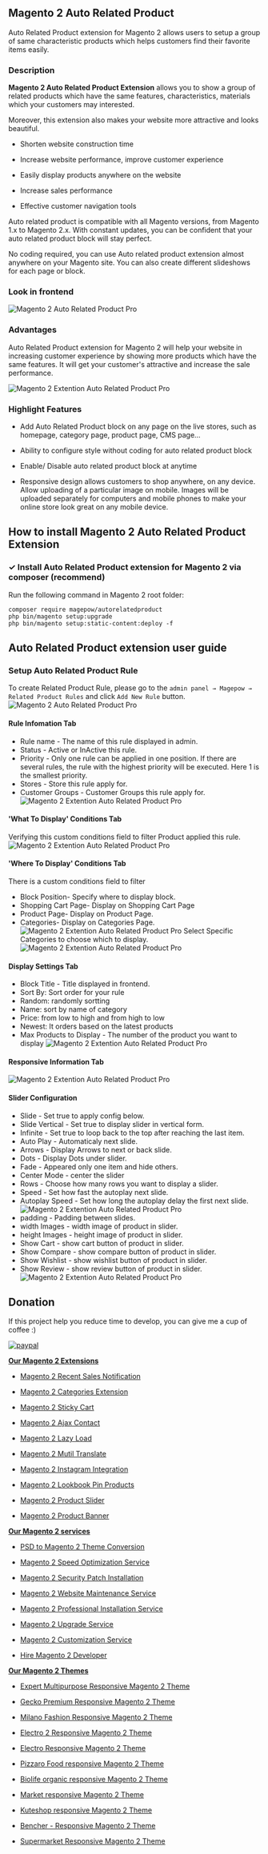 ## Magento 2 Auto Related Product

Auto Related Product extension for Magento 2 allows users to setup a group of same characteristic products which helps customers find their favorite items easily.

### Description

**Magento 2 Auto Related Product Extension** allows you to show a group of related products which have the same features, characteristics, materials which your customers may interested. 

Moreover, this extension also makes your website more attractive and looks beautiful.
- Shorten website construction time

- Increase website performance, improve customer experience

- Easily display products anywhere on the website

- Increase sales performance

- Effective customer navigation tools

Auto related product is compatible with all Magento versions, from Magento 1.x to Magento 2.x. With constant updates, you can be confident that your auto related product block will stay perfect.

No coding required, you can use Auto related product extension almost anywhere on your Magento site. You can also create different slideshows for each page or block.

### Look in frontend

![Magento 2 Auto Related Product Pro](https://github.com/magepow/magento-2-auto-related-product/blob/master/media/cart_example.png)

### Advantages

Auto Related Product extension for Magento 2 will help your website in increasing customer experience by showing more products which have the same features. It will get your customer's attractive and increase the sale performance. 

![Magento 2 Extention Auto Related Product Pro](https://github.com/magepow/magento-2-auto-related-product/blob/master/media/example1.png)

### Highlight Features

- Add Auto Related Product block on any page on the live stores, such as homepage, category page, product page, CMS page…

- Ability to configure style without coding for auto related product block

- Enable/ Disable auto related product block at anytime

- Responsive design allows customers to shop anywhere, on any device. Allow uploading of a particular image on mobile. Images will be uploaded separately for computers and mobile phones to make your online store look great on any mobile device.

## How to install Magento 2 Auto Related Product Extension
### ✓ Install Auto Related Product extension for Magento 2 via composer (recommend)
Run the following command in Magento 2 root folder:

```
composer require magepow/autorelatedproduct
php bin/magento setup:upgrade
php bin/magento setup:static-content:deploy -f
```


## Auto Related Product extension user guide
### Setup Auto Related Product Rule
To create Related Product Rule, please go to the `admin panel → Magepow → Related Product Rules` and click `Add New Rule` button.
![Magento 2 Auto Related Product Pro](https://github.com/magepow/magento-2-auto-related-product/blob/master/media/create_rule1.PNG)
#### Rule Infomation Tab
* Rule name - The name of this rule displayed in admin.
* Status - Active or InActive this rule.
* Priority - Only one rule can be applied in one position. If there are several rules, the rule with the highest priority will be executed. Here 1 is the smallest priority.
* Stores - Store this rule apply for.
* Customer Groups - Customer Groups this rule apply for.
![Magento 2 Extention Auto Related Product Pro](https://github.com/magepow/magento-2-auto-related-product/blob/master/media/rule_infomation.png)
#### 'What To Display' Conditions Tab
Verifying this custom conditions field to filter Product applied this rule.
![Magento 2 Extention Auto Related Product Pro](https://github.com/magepow/magento-2-auto-related-product/blob/master/media/what_to_display.png)
#### 'Where To Display' Conditions Tab
There is a custom conditions field to filter
* Block Position- Specify where to display block.
* Shopping Cart Page- Display on Shopping Cart Page
* Product Page- Display on Product Page.
* Categories- Display on Categories Page.
![Magento 2 Extention Auto Related Product Pro](https://github.com/magepow/magento-2-auto-related-product/blob/master/media/where_to_display_product.png)
Select Specific Categories to choose which to display.
![Magento 2 Extention Auto Related Product Pro](https://github.com/magepow/magento-2-auto-related-product/blob/master/media/where_to_display_category.png)
#### Display Settings Tab
* Block Title - Title displayed in frontend.
* Sort By: Sort order for your rule
* Random: randomly sortting
* Name: sort by name of category
* Price: from low to high and from high to low
* Newest: It orders based on the latest products
* Max Products to Display - The number of the product you want to display
![Magento 2 Extention Auto Related Product Pro](https://github.com/magepow/magento-2-auto-related-product/blob/master/media/display_settings.PNG)
#### Responsive Information Tab
![Magento 2 Extention Auto Related Product Pro](https://github.com/magepow/magento-2-auto-related-product/blob/master/media/responsive.png)
#### Slider Configuration
* Slide - Set true to apply config below.
* Slide Vertical - Set true to display slider in vertical form.
* Infinite - Set true to loop back to the top after reaching the last item.
* Auto Play - Automaticaly next slide.
* Arrows - Display Arrows to next or back slide.
* Dots - Display Dots under slider.
* Fade - Appeared only one item and hide others.
* Center Mode - center the slider
* Rows - Choose how many rows you want to display a slider.
* Speed - Set how fast the autoplay next slide.
* Autoplay Speed - Set how long the autoplay delay the first next slide.
![Magento 2 Extention Auto Related Product Pro](https://github.com/magepow/magento-2-auto-related-product/blob/master/media/config_rule.png)
* padding - Padding between slides.
* width Images - width image of product in slider.
* height Images - height image of product in slider.
* Show Cart - show cart button of product in slider.
* Show Compare - show compare button of product in slider.
* Show Wishlist - show wishlist button of product in slider.
* Show Review - show review button of product in slider.
![Magento 2 Extention Auto Related Product Pro](https://github.com/magepow/magento-2-auto-related-product/blob/master/media/config_rule2.png)
## Donation

If this project help you reduce time to develop, you can give me a cup of coffee :) 

[![paypal](https://www.paypalobjects.com/en_US/i/btn/btn_donateCC_LG.gif)](https://www.paypal.com/paypalme/alopay)

**[Our Magento 2 Extensions](https://magepow.com/magento-2-extensions.html)**

* [Magento 2 Recent Sales Notification](https://magepow.com/magento-2-recent-sales-notification.html)

* [Magento 2 Categories Extension](https://magepow.com/magento-categories-extension.html)

* [Magento 2 Sticky Cart](https://magepow.com/magento-sticky-cart.html)

* [Magento 2 Ajax Contact](https://magepow.com/magento-ajax-contact-form.html)

* [Magento 2 Lazy Load](https://magepow.com/magento-lazy-load.html)

* [Magento 2 Mutil Translate](https://magepow.com/magento-multi-translate.html)

* [Magento 2 Instagram Integration](https://magepow.com/magento-2-instagram.html)

* [Magento 2 Lookbook Pin Products](https://magepow.com/lookbook-pin-products.html)

* [Magento 2 Product Slider](https://magepow.com/magento-product-slider.html)

* [Magento 2 Product Banner](https://magepow.com/magento-banner-slider.html)

**[Our Magento 2 services](https://magepow.com/magento-services.html)**

* [PSD to Magento 2 Theme Conversion](https://magepow.com/psd-to-magento-theme-conversion.html)

* [Magento 2 Speed Optimization Service](https://magepow.com/magento-speed-optimization-service.html)

* [Magento 2 Security Patch Installation](https://magepow.com/magento-security-patch-installation.html)

* [Magento 2 Website Maintenance Service](https://magepow.com/website-maintenance-service.html)

* [Magento 2 Professional Installation Service](https://magepow.com/professional-installation-service.html)

* [Magento 2 Upgrade Service](https://magepow.com/magento-upgrade-service.html)

* [Magento 2 Customization Service](https://magepow.com/customization-service.html)

* [Hire Magento 2 Developer](https://magepow.com/hire-magento-developer.html)

**[Our Magento 2 Themes](https://alothemes.com/)**

* [Expert Multipurpose Responsive Magento 2 Theme](https://1.envato.market/c/1314680/275988/4415?u=https://themeforest.net/item/expert-premium-responsive-magento-2-and-1-support-rtl-magento-2-/21667789)

* [Gecko Premium Responsive Magento 2 Theme](https://1.envato.market/c/1314680/275988/4415?u=https://themeforest.net/item/gecko-responsive-magento-2-theme-rtl-supported/24677410)

* [Milano Fashion Responsive Magento 2 Theme](https://1.envato.market/c/1314680/275988/4415?u=https://themeforest.net/item/milano-fashion-responsive-magento-1-2-theme/12141971)

* [Electro 2 Responsive Magento 2 Theme](https://1.envato.market/c/1314680/275988/4415?u=https://themeforest.net/item/electro2-premium-responsive-magento-2-rtl-supported/26875864)

* [Electro Responsive Magento 2 Theme](https://1.envato.market/c/1314680/275988/4415?u=https://themeforest.net/item/electro-responsive-magento-1-2-theme/17042067)

* [Pizzaro Food responsive Magento 2 Theme](https://1.envato.market/c/1314680/275988/4415?u=https://themeforest.net/item/pizzaro-food-responsive-magento-1-2-theme/19438157)

* [Biolife organic responsive Magento 2 Theme](https://1.envato.market/c/1314680/275988/4415?u=https://themeforest.net/item/biolife-organic-food-magento-2-theme-rtl-supported/25712510)

* [Market responsive Magento 2 Theme](https://1.envato.market/c/1314680/275988/4415?u=https://themeforest.net/item/market-responsive-magento-2-theme/22997928)

* [Kuteshop responsive Magento 2 Theme](https://1.envato.market/c/1314680/275988/4415?u=https://themeforest.net/item/kuteshop-multipurpose-responsive-magento-1-2-theme/12985435)

* [Bencher - Responsive Magento 2 Theme](https://1.envato.market/c/1314680/275988/4415?u=https://themeforest.net/item/bencher-responsive-magento-1-2-theme/15787772)

* [Supermarket Responsive Magento 2 Theme](https://1.envato.market/c/1314680/275988/4415?u=https://themeforest.net/item/supermarket-responsive-magento-1-2-theme/18447995)

